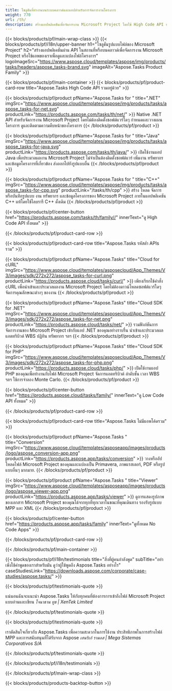 ```yaml
---
title: โซลูชันที่ทำงานบนระบบคลาวด์และแอปสำหรับการจัดการงานโครงการ 
weight: 770
url: /th/
description: สร้างแอปพลิเคชันเพื่อจัดการงาน Microsoft Project โดยใช้ High Code API หรือ SDK บนคลาวด์ หรือใช้แอปข้ามแพลตฟอร์มเพื่อดูหรือแปลงงาน
---
```


{{< blocks/products/pf/main-wrap-class >}}
{{< blocks/products/pf/i18n/upper-banner h1="โซลูชันรูปแบบไฟล์ของ Microsoft Project" h2="สร้างแอปพลิเคชันผ่าน API ในสถานที่หรือบนคลาวด์เพื่อจัดการงาน Microsoft Project หรือใช้แอพของเราเพื่อดูและแปลงไฟล์โครงการ" logoImageSrc="https://www.aspose.cloud/templates/aspose/img/products/tasks/headers/aspose_tasks-brand.svg" imageAlt="Aspose.Tasks Product Family" >}}

{{< blocks/products/pf/main-container >}}
{{< blocks/products/pf/product-card-row title="Aspose.Tasks High Code API รวมอยู่ด้วย" >}}

{{< blocks/products/pf/product pfName="Aspose.Tasks for " title=".NET" imgSrc="https://www.aspose.cloud/templates/aspose/img/products/tasks/aspose_tasks-for-net.svg" productLink="https://products.aspose.com/tasks/th/net/" >}}
Native .NET API สำหรับจัดการงาน Microsoft Project โดยไม่ต้องติดตั้งซอฟต์แวร์ใดๆ กำหนดและวางแผนโครงการ ดูและติดตามความคืบหน้าของโครงการ
{{< /blocks/products/pf/product >}}

{{< blocks/products/pf/product pfName="Aspose.Tasks for " title="Java" imgSrc="https://www.aspose.cloud/templates/aspose/img/products/tasks/aspose_tasks-for-java.svg" productLink="https://products.aspose.com/tasks/th/java/" >}}
เปิดใช้งานแอป Java เพื่อประมวลผลงาน Microsoft Project ไม่จำเป็นต้องติดตั้งซอฟต์แวร์ เพิ่มงาน ทรัพยากร และข้อมูลโครงการที่เกี่ยวข้อง ส่งออกไปยังรูปแบบอื่น
{{< /blocks/products/pf/product >}}

{{< blocks/products/pf/product pfName="Aspose.Tasks for " title="C++" imgSrc="https://www.aspose.cloud/templates/aspose/img/products/tasks/aspose_tasks-for-cpp.svg" productLink="/tasks/th/cpp" >}}
สร้าง โหลด จัดการ หรือบันทึกรูปแบบ งาน ทรัพยากร และข้อมูลโครงการของ Microsoft Project ภายในแอปพลิเคชัน C++ แท้โดยใช้ไลบรารี C++ ดั้งเดิม
{{< /blocks/products/pf/product >}}

{{< blocks/products/pf/center-button href="https://products.aspose.com/tasks/th/family//" innerText="ดู High Code API ทั้งหมด" >}}

{{< /blocks/products/pf/product-card-row >}}

{{< blocks/products/pf/product-card-row title="Aspose.Tasks รหัสต่ำ APIs รวม" >}}

{{< blocks/products/pf/product pfName="Aspose.Tasks" title="Cloud for cURL" imgSrc="https://www.aspose.cloud/templates/asposecloud/App_Themes/V3/images/sdk/272x272/aspose_tasks-for-curl.png" productLink="https://products.aspose.cloud/tasks/curl/" >}}
เพียงเรียกใช้คำสั่ง cURL เพื่อนำเข้าและประมวลผลงาน Microsoft Project โดยไม่ต้องดาวน์โหลดซอฟต์แวร์ใดๆ จัดการคุณลักษณะต่างๆ ของงาน
{{< /blocks/products/pf/product >}}

{{< blocks/products/pf/product pfName="Aspose.Tasks" title="Cloud SDK for .NET" imgSrc="https://www.aspose.cloud/templates/asposecloud/App_Themes/V3/images/sdk/272x272/aspose_tasks-for-net.png" productLink="https://products.aspose.cloud/tasks/net/" >}}
รวมฟังก์ชันการจัดการงานของ Microsoft Project เข้ากับแอป .NET ของคุณอย่างราบรื่น นำเข้าและประมวลผลแอตทริบิวต์ WBS ปฏิทิน ทรัพยากร ฯลฯ
{{< /blocks/products/pf/product >}}

{{< blocks/products/pf/product pfName="Aspose.Tasks" title="Cloud SDK for PHP" imgSrc="https://www.aspose.cloud/templates/asposecloud/App_Themes/V3/images/sdk/272x272/aspose_tasks-for-php.png" productLink="https://products.aspose.cloud/tasks/php/" >}}
เปิดใช้งานแอป PHP ของคุณเพื่อทำงานกับไฟล์ Microsoft Project จัดการแอตทริบิวต์ ลำดับชั้น เวลา WBS ฯลฯ ใช้การจำลอง Monte Carlo.
{{< /blocks/products/pf/product >}}

{{< blocks/products/pf/center-button href="https://products.aspose.cloud/tasks/family/" innerText="ดู Low Code API ทั้งหมด" >}}

{{< /blocks/products/pf/product-card-row >}}

{{< blocks/products/pf/product-card-row title="Aspose.Tasks ไม่มีแอพโค้ดรวม" >}}

{{< blocks/products/pf/product pfName="Aspose.Tasks " title="Conversion" imgSrc="https://www.aspose.cloud/templates/asposeapp/images/products/logo/aspose_conversion-app.png" productLink="https://products.aspose.app/tasks/conversion" >}}
วางหรืออัปโหลดไฟล์ Microsoft Project ของคุณและแปลงเป็น Primavera, ภาพแรสเตอร์, PDF หรือรูปแบบอื่นๆ มากมาย.
{{< /blocks/products/pf/product >}}

{{< blocks/products/pf/product pfName="Aspose.Tasks " title="Viewer" imgSrc="https://www.aspose.cloud/templates/asposeapp/images/products/logo/aspose_viewer-app.png" productLink="https://products.aspose.app/tasks/viewer" >}}
ดูการแสดงรูปภาพของเอกสาร Microsoft Project ของคุณได้จากทุกที่ทุกเวลาในขณะที่คุณเดินทาง รองรับรูปแบบ MPP และ XML
{{< /blocks/products/pf/product >}}

{{< blocks/products/pf/center-button href="https://products.aspose.app/tasks/family" innerText="ดูทั้งหมด No Code Apps" >}}

{{< /blocks/products/pf/product-card-row >}}

{{< /blocks/products/pf/main-container >}}

{{< blocks/products/pf/i18n/testimonials title="สิ่งที่ผู้คนกำลังพูด" subTitle="อย่าเพิ่งใช้คำพูดของเราสำหรับมัน ดูว่าผู้ใช้พูดถึง Aspose.Tasks อย่างไร" caseStudiesLink="https://downloads.aspose.com/corporate/case-studies/aspose.tasks/" >}}

{{< blocks/products/pf/testimonials-quote >}}
<p class="first">
 แน่นอนฉันจะแนะนำ Aspose.Tasks ให้กับทุกคนที่ต้องการการเข้าถึงไฟล์ Microsoft Project แบบอ่านและเขียน
 <em>
  โจนาธาน ทูธ | XenTek Limited
 </em>
</p>

{{< /blocks/products/pf/testimonials-quote >}}

{{< blocks/products/pf/testimonials-quote >}}
<p class="second">
 เราตัดสินใจเกี่ยวกับ Aspose.Tasks เพื่อความสะดวกในการใช้งาน ประสิทธิภาพในการสร้างไฟล์ MPP และการสนับสนุนที่ได้รับจาก Aspose
 <em>
  เฮนริเก้ รามอส | Mega Sistemas Corporativos S/A
 </em>
</p>

{{< /blocks/products/pf/testimonials-quote >}}

{{< /blocks/products/pf/i18n/testimonials >}}

{{< /blocks/products/pf/main-wrap-class >}}

{{< blocks/products/products-backtop-button >}}